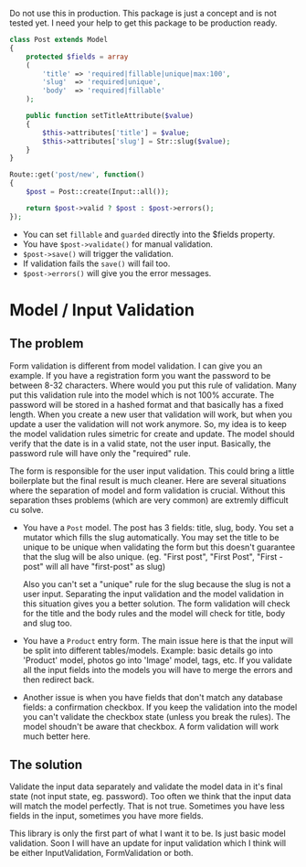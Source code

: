Do not use this in production. This package is just a concept and is not tested yet. I need your help to get this package to be production ready.

```php
class Post extends Model
{
    protected $fields = array
	(
		'title' => 'required|fillable|unique|max:100',
		'slug'  => 'required|unique',
		'body'  => 'required|fillable'
	);

	public function setTitleAttribute($value)
	{
		$this->attributes['title'] = $value;
		$this->attributes['slug'] = Str::slug($value);
	}
}

Route::get('post/new', function()
{
	$post = Post::create(Input::all());

	return $post->valid ? $post : $post->errors();
});
```

* You can set `fillable` and `guarded` directly into the $fields property.
* You have `$post->validate()` for manual validation.
* `$post->save()` will trigger the validation.
* If validation fails the `save()` will fail too.
* `$post->errors()` will give you the error messages.

# Model / Input Validation

##  The problem

Form validation is different from model validation. I can give you an example. If you have a registration form you want the password to be between 8-32 characters. Where would you put this rule of validation. Many put this validation rule into the model which is not 100% accurate. The password will be stored in a hashed format and that basically has a fixed length. When you create a new user that validation will work, but when you update a user the validation will not work anymore. So, my idea is to keep the model validation rules simetric for create and update. The model should verify that the date is in a valid state, not the user input. Basically, the password rule will have only the "required" rule.

The form is responsible for the user input validation. This could bring a little boilerplate but the final result is much cleaner. Here are several situations where the separation of model and form validation is crucial. Without this separation thses problems (which are very common) are extremly difficult cu solve.

- You have a `Post` model. The post has 3 fields: title, slug, body. You set a mutator which fills the slug automatically. You may set the title to be unique to be unique when validating the form but this doesn't guarantee that the slug will be also unique. (eg. "First post", "First Post", "First - post" will all have "first-post" as slug)

    Also you can't set a "unique" rule for the slug because the slug is not a user input. Separating the input validation and the model validation in this situation gives you a better solution. The form validation will check for the title and the body rules and the model will check for title, body and slug too.

- You have a `Product` entry form. The main issue here is that the input will be split into different tables/models. Example: basic details go into 'Product' model, photos go into 'Image' model, tags, etc. If you validate all the input fields into the models you will have to merge the errors and then redirect back.

- Another issue is when you have fields that don't match any database fields: a confirmation checkbox. If you keep the validation into the model you can't validate the checkbox state (unless you break the rules). The model shoudn't be aware that checkbox. A form validation will work much better here.

## The solution

Validate the input data separately and validate the model data in it's final state (not input state, eg. password). Too often we think that the input data will match the model perfectly. That is not true. Sometimes you have less fields in the input, sometimes you have more fields.

This library is only the first part of what I want it to be. Is just basic model validation. Soon I will have an update for input validation which I think will be either InputValidation, FormValidation or both.